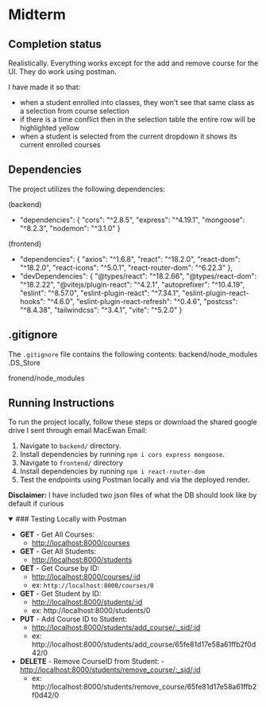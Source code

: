 # Midterm

## Completion status

Realistically. Everything works except for the add and remove course for the UI. They do work using postman.

I have made it so that:

- when a student enrolled into classes, they won't see that same class as a selection from course selection
- if there is a time conflict then in the selection table the entire row will be highlighted yellow
- when a student is selected from the current dropdown it shows its current enrolled courses

## Dependencies

The project utilizes the following dependencies:

(backend)

- "dependencies": {
  "cors": "^2.8.5",
  "express": "^4.19.1",
  "mongoose": "^8.2.3",
  "nodemon": "^3.1.0"
  }

(frontend)

- "dependencies": {
  "axios": "^1.6.8",
  "react": "^18.2.0",
  "react-dom": "^18.2.0",
  "react-icons": "^5.0.1",
  "react-router-dom": "^6.22.3"
  },
- "devDependencies": {
  "@types/react": "^18.2.66",
  "@types/react-dom": "^18.2.22",
  "@vitejs/plugin-react": "^4.2.1",
  "autoprefixer": "^10.4.19",
  "eslint": "^8.57.0",
  "eslint-plugin-react": "^7.34.1",
  "eslint-plugin-react-hooks": "^4.6.0",
  "eslint-plugin-react-refresh": "^0.4.6",
  "postcss": "^8.4.38",
  "tailwindcss": "^3.4.1",
  "vite": "^5.2.0"
  }

## .gitignore

The `.gitignore` file contains the following contents:
backend/node_modules
.DS_Store

fronend/node_modules

## Running Instructions

To run the project locally, follow these steps or download the shared google drive I sent through email MacEwan Email:

1. Navigate to `backend/` directory.
2. Install dependencies by running `npm i cors express mongoose`.
3. Navigate to `frontend/` directory
4. Install dependencies by running `npm i react-router-dom`
5. Test the endpoints using Postman locally and via the deployed render.

**Disclaimer:** I have included two json files of what the DB should look like by default if curious

<details open>
<summary>### Testing Locally with Postman</summary>

- **GET** - Get All Courses:
  - [http://localhost:8000/courses](http://localhost:8000/courses)
- **GET** - Get All Students:
  - [http://localhost:8000/students](http://localhost:8000/students)
- **GET** - Get Course by ID:
  - [http://localhost:8000/courses/:id](http://localhost:8000/courses/:id)
  - ex: `http://localhost:8000/courses/0`
- **GET** - Get Student by ID:
  - [http://localhost:8000/students/:id](http://localhost:8000/students/:id)
  - ex: http://localhost:8000/students/0
- **PUT** - Add Course ID to Student:
  - [http://localhost:8000/students/add_course/:\_sid/:id](http://localhost:8000/students/add_course/:_sid/:id)
  - ex: http://localhost:8000/students/add_course/65fe81d17e58a61ffb2f0d42/0
- **DELETE** - Remove CourseID from Student: - [http://localhost:8000/students/remove_course/:\_sid/:id](http://localhost:8000/students/remove_course/:_sid/:id)
  - ex: http://localhost:8000/students/remove_course/65fe81d17e58a61ffb2f0d42/0
  </details>

